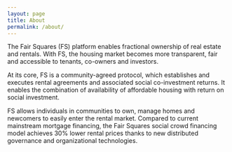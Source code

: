 ```yaml
---
layout: page
title: About
permalink: /about/
---
```


The Fair Squares (FS) platform enables fractional ownership of real estate and rentals. With FS, the housing market becomes more transparent, fair and accessible to tenants, co-owners and investors. 

At its core, FS is a community-agreed protocol, which establishes and executes rental agreements and associated social co-investment returns. It enables the combination of availability of affordable housing with return on social investment.

FS allows individuals in communities to own, manage homes and newcomers to easily enter the rental market. Compared to current mainstream mortgage financing, the Fair Squares social crowd financing model achieves 30% lower rental prices thanks to new distributed governance and organizational technologies.

